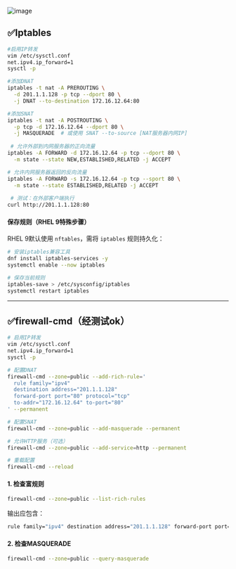 ![image](https://github.com/user-attachments/assets/d2514723-5882-4e95-ae1a-156a016553b5)

## ✅Iptables

```bash
#启用IP转发
vim /etc/sysctl.conf
net.ipv4.ip_forward=1
sysctl -p

#添加DNAT
iptables -t nat -A PREROUTING \
  -d 201.1.1.128 -p tcp --dport 80 \
  -j DNAT --to-destination 172.16.12.64:80

#添加SNAT
iptables -t nat -A POSTROUTING \
  -p tcp -d 172.16.12.64 --dport 80 \
  -j MASQUERADE  # 或使用 SNAT --to-source [NAT服务器内网IP]
 
 # 允许外部到内网服务器的正向流量
iptables -A FORWARD -d 172.16.12.64 -p tcp --dport 80 \
  -m state --state NEW,ESTABLISHED,RELATED -j ACCEPT

# 允许内网服务器返回的反向流量
iptables -A FORWARD -s 172.16.12.64 -p tcp --sport 80 \
  -m state --state ESTABLISHED,RELATED -j ACCEPT
 
 # 测试：在外部客户端执行
curl http://201.1.1.128:80
```

#### 保存规则（RHEL 9特殊步骤）

RHEL 9默认使用 `nftables`，需将 `iptables` 规则持久化：

```bash
# 安装iptables兼容工具
dnf install iptables-services -y
systemctl enable --now iptables

# 保存当前规则
iptables-save > /etc/sysconfig/iptables
systemctl restart iptables
```

---

## ✅firewall-cmd（经测试ok）

```bash
# 启用IP转发
vim /etc/sysctl.conf
net.ipv4.ip_forward=1
sysctl -p

# 配置DNAT
firewall-cmd --zone=public --add-rich-rule='
  rule family="ipv4"
  destination address="201.1.1.128"
  forward-port port="80" protocol="tcp"
  to-addr="172.16.12.64" to-port="80"
' --permanent

# 配置SNAT
firewall-cmd --zone=public --add-masquerade --permanent

# 允许HTTP服务（可选）
firewall-cmd --zone=public --add-service=http --permanent

# 重载配置
firewall-cmd --reload
```



#### **1. 检查富规则**

```bash
firewall-cmd --zone=public --list-rich-rules
```

输出应包含：

```bash
rule family="ipv4" destination address="201.1.1.128" forward-port port="80" protocol="tcp" to-addr="172.16.12.64" to-port="80"
```

#### **2. 检查MASQUERADE**

```bash
firewall-cmd --zone=public --query-masquerade
```
